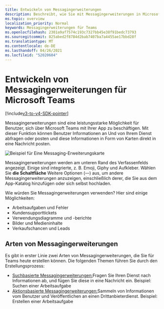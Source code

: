 ```yaml
---
title: Entwickeln von Messagingerweiterungen
description: Beschreibt, wie Sie mit Messagingerweiterungen in Microsoft Teams beginnen
ms.topic: overview
localization_priority: Normal
keywords: Messagingerweiterungen für Teams
ms.openlocfilehash: 2301a9af7574c193c7327bb45e38f91bedc73793
ms.sourcegitcommit: 825abed2f8784d2bab7407ba7a4455ae17bbd28f
ms.translationtype: MT
ms.contentlocale: de-DE
ms.lasthandoff: 04/26/2021
ms.locfileid: "52020604"
---
```

# <a name="develop-messaging-extensions-for-microsoft-teams"></a>Entwickeln von Messagingerweiterungen für Microsoft Teams

[!include[v3-to-v4-SDK-pointer](~/includes/v3-to-v4-pointer-me.md)]

Messagingerweiterungen sind eine leistungsstarke Möglichkeit für Benutzer, sich über Microsoft Teams mit Ihrer App zu beschäftigen. Mit dieser Funktion können Benutzer Informationen an Und von Ihrem Dienst abfragen oder posten und diese Informationen in Form von Karten direkt in eine Nachricht posten.

![Beispiel für Eine Messaging-Erweiterungskarte](~/assets/images/compose-extensions/ceexample.png)

Messagingerweiterungen werden am unteren Rand des Verfassenfelds angezeigt. Einige sind integrierte, z. B. Emoji, Giphy und Aufkleber. Wählen Sie **die Schaltfläche** Weitere Optionen (**&#8943;**) aus, um andere Messagingerweiterungen anzuzeigen, einschließlich derer, die Sie aus dem App-Katalog hinzufügen oder sich selbst hochladen.

Wie würden Sie Messagingerweiterungen verwenden? Hier sind einige Möglichkeiten:

* Arbeitsaufgaben und Fehler
* Kundensupporttickets
* Verwendungsdiagramme und -berichte
* Bilder und Medieninhalte
* Verkaufschancen und Leads

## <a name="types-of-messaging-extensions"></a>Arten von Messagingerweiterungen

Es gibt in erster Linie zwei Arten von Messagingerweiterungen, die Sie für Teams heute erstellen können. Die folgenden Themen führen Sie durch den Erstellungsprozess:

* [Suchbasierte Messagingerweiterungen:](~/resources/messaging-extension-v3/search-extensions.md)Fragen Sie Ihren Dienst nach Informationen ab, und fügen Sie diese in eine Nachricht ein. Beispiel: Suchen einer Arbeitsaufgabe
* [Aktionsbasierte Messagingerweiterungen:](~/resources/messaging-extension-v3/create-extensions.md)Sammeln von Informationen vom Benutzer und Veröffentlichen an einen Drittanbieterdienst. Beispiel: Erstellen einer Arbeitsaufgabe
